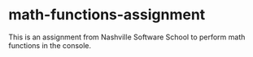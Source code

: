 # math-functions-assignment

This is an assignment from Nashville Software School to perform math functions in the console.
